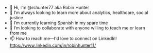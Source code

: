 - 👋 Hi, I’m @rshunter77 aka Robin Hunter
- 👀 I’m always looking to learn more about analytics, healthcare, social justice
- 🌱 I’m currently learning Spanish in my spare time
- 💞️ I’m looking to collaborate with anyone willing to teach me or learn from me
- 📫 How to reach me—I'd love to connect on LinkedIn! https://www.linkedin.com/in/robinhunter11/

<!---
rshunter77/rshunter77 is a ✨ special ✨ repository because its `README.md` (this file) appears on your GitHub profile.
You can click the Preview link to take a look at your changes.
--->
